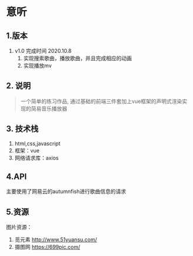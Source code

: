 # 意听

## 1.版本

1. v1.0 完成时间 2020.10.8
   1. 实现搜索歌曲，播放歌曲，并且完成相应的动画
   2. 实现播放mv

## 2. 说明

> 一个简单的练习作品, 通过基础的前端三件套加上vue框架的声明式渲染实现的简易音乐播放器 

## 3. 技术栈

1. html,css,javascript
2. 框架：vue
3. 网络请求库：axios

## 4.API

主要使用了网易云的autumnfish进行歌曲信息的请求

## 5.资源 

图片资源：

1. 觅元素 http://www.51yuansu.com/
2. 摄图网 https://699pic.com/
